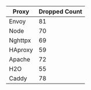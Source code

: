 | Proxy   | Dropped Count |
| ------- | ------------- |
| Envoy   | 81            |
| Node    | 70            |
| Nghttpx | 69            |
| HAproxy | 59            |
| Apache  | 72            |
| H2O     | 55            |
| Caddy   | 78            |